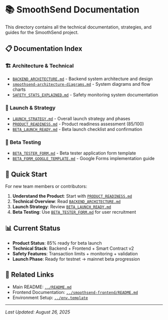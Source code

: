 # 📚 SmoothSend Documentation

This directory contains all the technical documentation, strategies, and guides for the SmoothSend project.

## 📋 Documentation Index

### 🏗️ **Architecture & Technical**
- [`BACKEND_ARCHITECTURE.md`](./BACKEND_ARCHITECTURE.md) - Backend system architecture and design
- [`smoothsend-architecture-diagrams.md`](./smoothsend-architecture-diagrams.md) - System diagrams and flow charts
- [`SAFETY_STATS_EXPLAINED.md`](./SAFETY_STATS_EXPLAINED.md) - Safety monitoring system documentation

### 🚀 **Launch & Strategy**
- [`LAUNCH_STRATEGY.md`](./LAUNCH_STRATEGY.md) - Overall launch strategy and phases
- [`PRODUCT_READINESS.md`](./PRODUCT_READINESS.md) - Product readiness assessment (85/100)
- [`BETA_LAUNCH_READY.md`](./BETA_LAUNCH_READY.md) - Beta launch checklist and confirmation

### 👥 **Beta Testing**
- [`BETA_TESTER_FORM.md`](./BETA_TESTER_FORM.md) - Beta tester application form template
- [`BETA_FORM_GOOGLE_TEMPLATE.md`](./BETA_FORM_GOOGLE_TEMPLATE.md) - Google Forms implementation guide

## 🎯 **Quick Start**

For new team members or contributors:

1. **Understand the Product**: Start with [`PRODUCT_READINESS.md`](./PRODUCT_READINESS.md)
2. **Technical Overview**: Read [`BACKEND_ARCHITECTURE.md`](./BACKEND_ARCHITECTURE.md)
3. **Launch Strategy**: Review [`BETA_LAUNCH_READY.md`](./BETA_LAUNCH_READY.md)
4. **Beta Testing**: Use [`BETA_TESTER_FORM.md`](./BETA_TESTER_FORM.md) for user recruitment

## 📊 **Current Status**

- **Product Status**: 85% ready for beta launch
- **Technical Stack**: Backend + Frontend + Smart Contract v2
- **Safety Features**: Transaction limits + monitoring + validation
- **Launch Phase**: Ready for testnet → mainnet beta progression

## 🔗 **Related Links**

- Main README: [`../README.md`](../README.md)
- Frontend Documentation: [`../smoothsend-frontend/README.md`](../smoothsend-frontend/README.md)
- Environment Setup: [`../env.template`](../env.template)

---

*Last Updated: August 26, 2025*

